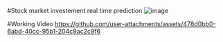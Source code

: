 #Stock market investement real time prediction
![image](https://github.com/user-attachments/assets/a4c95899-85ee-493e-8f3b-f6145d2bb772)

#Working Video
https://github.com/user-attachments/assets/478d0bb0-6abd-40cc-95b1-204c9ac2c9f6

